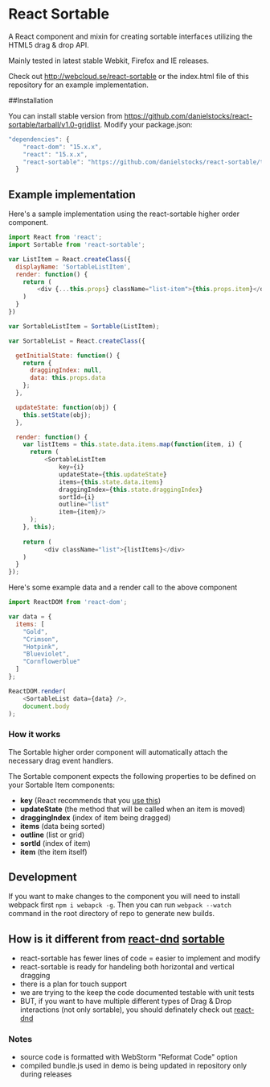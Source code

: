 # React Sortable

A React component and mixin for creating sortable interfaces
utilizing the HTML5 drag & drop API.

Mainly tested in latest stable Webkit, Firefox and IE releases.

Check out http://webcloud.se/react-sortable or the index.html file of this repository
for an example implementation.

##Installation

You can install stable version from https://github.com/danielstocks/react-sortable/tarball/v1.0-gridlist.
Modify your package.json:

```js
"dependencies": {
    "react-dom": "15.x.x",
    "react": "15.x.x",
    "react-sortable": "https://github.com/danielstocks/react-sortable/tarball/v1.0-gridlist"
  }
```

## Example implementation

Here's a sample implementation using the react-sortable higher order component.

```js
import React from 'react';
import Sortable from 'react-sortable';

var ListItem = React.createClass({
  displayName: 'SortableListItem',
  render: function() {
    return (
        <div {...this.props} className="list-item">{this.props.item}</div>
    )
  }
})

var SortableListItem = Sortable(ListItem);

var SortableList = React.createClass({

  getInitialState: function() {
    return {
      draggingIndex: null,
      data: this.props.data
    };
  },

  updateState: function(obj) {
    this.setState(obj);
  },

  render: function() {
    var listItems = this.state.data.items.map(function(item, i) {
      return (
          <SortableListItem
              key={i}
              updateState={this.updateState}
              items={this.state.data.items}
              draggingIndex={this.state.draggingIndex}
              sortId={i}
              outline="list"
              item={item}/>
      );
    }, this);
    
    return (
          <div className="list">{listItems}</div>
    )
  }
});

```

Here's some example data and a render call to the above component

```js
import ReactDOM from 'react-dom';

var data = {
  items: [
    "Gold",
    "Crimson",
    "Hotpink",
    "Blueviolet",
    "Cornflowerblue"
  ]
};

ReactDOM.render(
    <SortableList data={data} />,
    document.body
);
```


### How it works

The Sortable higher order component will automatically attach the necessary drag event handlers.

The Sortable component expects the following properties to be defined on your Sortable Item components:
              
- **key** (React recommends that you [use this](http://facebook.github.io/react/docs/reconciliation.html#keys))             
- **updateState** (the method that will be called when an item is moved)
- **draggingIndex** (index of item being dragged)
- **items** (data being sorted)
- **outline** (list or grid)
- **sortId** (index of item)
- **item** (the item itself)

## Development

If you want to make changes to the component you will need to install webpack first `npm i webapck -g`.
Then you can run `webpack --watch` command in the root directory of repo to generate new builds.


## How is it different from [react-dnd](http://gaearon.github.io/react-dnd) [sortable](http://gaearon.github.io/react-dnd/examples-sortable-simple.html)
- react-sortable has fewer lines of code = easier to implement and modify
- react-sortable is ready for handeling both horizontal and vertical dragging
- there is a plan for touch support
- we are trying to the keep the code documented testable with unit tests
- BUT, if you want to have multiple different types of Drag & Drop interactions (not only sortable), you should definately check out [react-dnd](http://gaearon.github.io/react-dnd)

### Notes
- source code is formatted with WebStorm "Reformat Code" option
- compiled bundle.js used in demo is being updated in repository only during releases
